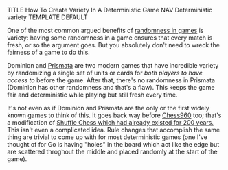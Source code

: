 TITLE How To Create Variety In A Deterministic Game
NAV Deterministic variety
TEMPLATE DEFAULT

One of the most common argued benefits of [randomness in games](rng) is variety: having some randomness in a game ensures that every match is fresh, or so the argument goes. But you absolutely don't need to wreck the fairness of a game to do this.

Dominion and [Prismata](/reviews/prismata) are two modern games that have incredible variety by randomizing a single set of units or cards for *both players to have access to* before the game. After that, there's no randomness in Prismata (Dominion has other randomness and that's a flaw). This keeps the game fair and deterministic while playing but still fresh every time.

It's not even as if Dominion and Prismata are the only or the first widely known games to think of this. It goes back way before [Chess960](https://chess960.net) too; that's a modification of [Shuffle Chess which had already existed for 200 years.](https://en.wikipedia.org/wiki/Shuffle_Chess) This isn't even a complicated idea. Rule changes that accomplish the same thing are trivial to come up with for most deterministic games (one I've thought of for Go is having "holes" in the board which act like the edge but are scattered throghout the middle and placed randomly at the start of the game).
